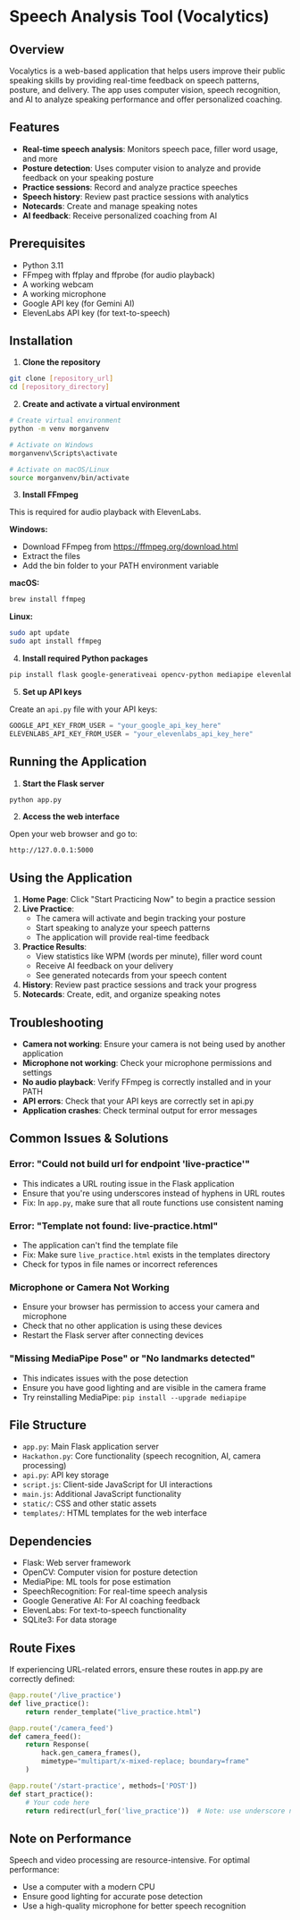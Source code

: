# Speech Analysis Tool (Vocalytics)

## Overview

Vocalytics is a web-based application that helps users improve their public speaking skills by providing real-time feedback on speech patterns, posture, and delivery. The app uses computer vision, speech recognition, and AI to analyze speaking performance and offer personalized coaching.

## Features

- **Real-time speech analysis**: Monitors speech pace, filler word usage, and more
- **Posture detection**: Uses computer vision to analyze and provide feedback on your speaking posture
- **Practice sessions**: Record and analyze practice speeches
- **Speech history**: Review past practice sessions with analytics
- **Notecards**: Create and manage speaking notes
- **AI feedback**: Receive personalized coaching from AI

## Prerequisites

- Python 3.11
- FFmpeg with ffplay and ffprobe (for audio playback)
- A working webcam
- A working microphone
- Google API key (for Gemini AI)
- ElevenLabs API key (for text-to-speech)

## Installation

1. **Clone the repository**

```bash
git clone [repository_url]
cd [repository_directory]
```

2. **Create and activate a virtual environment**

```bash
# Create virtual environment
python -m venv morganvenv

# Activate on Windows
morganvenv\Scripts\activate

# Activate on macOS/Linux
source morganvenv/bin/activate
```

3. **Install FFmpeg**

This is required for audio playback with ElevenLabs.

**Windows:**
- Download FFmpeg from https://ffmpeg.org/download.html
- Extract the files
- Add the bin folder to your PATH environment variable

**macOS:**
```bash
brew install ffmpeg
```

**Linux:**
```bash
sudo apt update
sudo apt install ffmpeg
```

4. **Install required Python packages**

```bash
pip install flask google-generativeai opencv-python mediapipe elevenlabs SpeechRecognition numpy
```

5. **Set up API keys**

Create an `api.py` file with your API keys:

```python
GOOGLE_API_KEY_FROM_USER = "your_google_api_key_here"
ELEVENLABS_API_KEY_FROM_USER = "your_elevenlabs_api_key_here"
```

## Running the Application

1. **Start the Flask server**

```bash
python app.py
```

2. **Access the web interface**

Open your web browser and go to:
```
http://127.0.0.1:5000
```

## Using the Application

1. **Home Page**: Click "Start Practicing Now" to begin a practice session
2. **Live Practice**: 
   - The camera will activate and begin tracking your posture
   - Start speaking to analyze your speech patterns
   - The application will provide real-time feedback
3. **Practice Results**:
   - View statistics like WPM (words per minute), filler word count
   - Receive AI feedback on your delivery
   - See generated notecards from your speech content
4. **History**: Review past practice sessions and track your progress
5. **Notecards**: Create, edit, and organize speaking notes

## Troubleshooting

- **Camera not working**: Ensure your camera is not being used by another application
- **Microphone not working**: Check your microphone permissions and settings
- **No audio playback**: Verify FFmpeg is correctly installed and in your PATH
- **API errors**: Check that your API keys are correctly set in api.py
- **Application crashes**: Check terminal output for error messages

## Common Issues & Solutions

### Error: "Could not build url for endpoint 'live-practice'"
- This indicates a URL routing issue in the Flask application
- Ensure that you're using underscores instead of hyphens in URL routes
- Fix: In `app.py`, make sure that all route functions use consistent naming

### Error: "Template not found: live-practice.html"
- The application can't find the template file
- Fix: Make sure `live_practice.html` exists in the templates directory
- Check for typos in file names or incorrect references

### Microphone or Camera Not Working
- Ensure your browser has permission to access your camera and microphone
- Check that no other application is using these devices
- Restart the Flask server after connecting devices

### "Missing MediaPipe Pose" or "No landmarks detected"
- This indicates issues with the pose detection
- Ensure you have good lighting and are visible in the camera frame
- Try reinstalling MediaPipe: `pip install --upgrade mediapipe`

## File Structure

- `app.py`: Main Flask application server
- `Hackathon.py`: Core functionality (speech recognition, AI, camera processing)
- `api.py`: API key storage
- `script.js`: Client-side JavaScript for UI interactions
- `main.js`: Additional JavaScript functionality
- `static/`: CSS and other static assets
- `templates/`: HTML templates for the web interface

## Dependencies

- Flask: Web server framework
- OpenCV: Computer vision for posture detection
- MediaPipe: ML tools for pose estimation
- SpeechRecognition: For real-time speech analysis
- Google Generative AI: For AI coaching feedback
- ElevenLabs: For text-to-speech functionality
- SQLite3: For data storage

## Route Fixes

If experiencing URL-related errors, ensure these routes in app.py are correctly defined:

```python
@app.route('/live_practice')
def live_practice():
    return render_template("live_practice.html")

@app.route('/camera_feed')
def camera_feed():
    return Response(
        hack.gen_camera_frames(),
        mimetype="multipart/x-mixed-replace; boundary=frame"
    )

@app.route('/start-practice', methods=['POST'])
def start_practice():
    # Your code here
    return redirect(url_for('live_practice'))  # Note: use underscore not hyphen
```

## Note on Performance

Speech and video processing are resource-intensive. For optimal performance:
- Use a computer with a modern CPU
- Ensure good lighting for accurate pose detection
- Use a high-quality microphone for better speech recognition